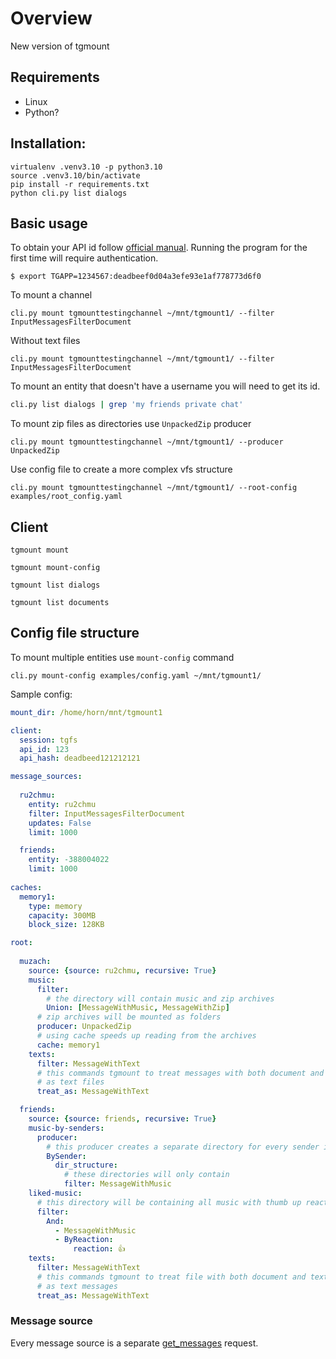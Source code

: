 # Overview

New version of tgmount


## Requirements
- Linux
- Python?


## Installation:

```
virtualenv .venv3.10 -p python3.10
source .venv3.10/bin/activate
pip install -r requirements.txt
python cli.py list dialogs
```

## Basic usage

To obtain your API id follow [official manual](https://core.telegram.org/api/obtaining_api_id).  Running the program for the first time will require authentication.

```
$ export TGAPP=1234567:deadbeef0d04a3efe93e1af778773d6f0
```

To mount a channel 

```
cli.py mount tgmounttestingchannel ~/mnt/tgmount1/ --filter InputMessagesFilterDocument
```

Without text files
```
cli.py mount tgmounttestingchannel ~/mnt/tgmount1/ --filter InputMessagesFilterDocument
```

To mount an entity that doesn't have a username you will need to get its id. 
```bash
cli.py list dialogs | grep 'my friends private chat'
```

To mount zip files as directories use `UnpackedZip` producer

```
cli.py mount tgmounttestingchannel ~/mnt/tgmount1/ --producer UnpackedZip
```

Use config file to create a more complex vfs structure  

```
cli.py mount tgmounttestingchannel ~/mnt/tgmount1/ --root-config examples/root_config.yaml
```

## Client

<!-- `tgmount auth` -->

`tgmount mount`

`tgmount mount-config`

<!-- `tgmount list` -->

`tgmount list dialogs`

`tgmount list documents`

<!-- `tgmount download` -->



## Config file structure

To mount multiple entities use `mount-config` command

```
cli.py mount-config examples/config.yaml ~/mnt/tgmount1/
```


Sample config:
```yaml
mount_dir: /home/horn/mnt/tgmount1

client:
  session: tgfs
  api_id: 123
  api_hash: deadbeed121212121

message_sources:
  
  ru2chmu:
    entity: ru2chmu
    filter: InputMessagesFilterDocument
    updates: False
    limit: 1000

  friends:
    entity: -388004022
    limit: 1000
    
caches:
  memory1:
    type: memory
    capacity: 300MB
    block_size: 128KB

root:
 
  muzach:
    source: {source: ru2chmu, recursive: True}
    music:
      filter: 
        # the directory will contain music and zip archives
        Union: [MessageWithMusic, MessageWithZip]
      # zip archives will be mounted as folders
      producer: UnpackedZip
      # using cache speeds up reading from the archives
      cache: memory1
    texts:
      filter: MessageWithText
      # this commands tgmount to treat messages with both document and text
      # as text files
      treat_as: MessageWithText

  friends:
    source: {source: friends, recursive: True}
    music-by-senders:
      producer:
        # this producer creates a separate directory for every sender in the entity
        BySender:
          dir_structure:
            # these directories will only contain 
            filter: MessageWithMusic
    liked-music:
      # this directory will be containing all music with thumb up reaction
      filter: 
        And: 
          - MessageWithMusic
          - ByReaction: 
              reaction: 👍
    texts:
      filter: MessageWithText
      # this commands tgmount to treat file with both document and text
      # as text messages
      treat_as: MessageWithText
```

### Message source 

Every message source is a separate [get_messages]((https://docs.telethon.dev/en/stable/modules/client.html#telethon.client.messages.MessageMethods.get_messages)
) request. 

